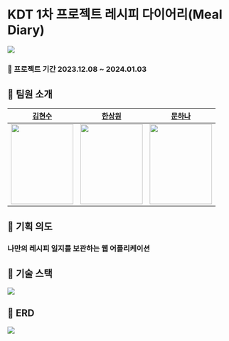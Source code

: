 # KDT 1차 프로젝트 레시피 다이어리(Meal Diary)

<img src="https://github.com/oxoxooox248/mealdiary/assets/146905676/e7616164-aae7-4d5a-abfb-54b07c8b12e0">

### 📅 프로젝트 기간 2023.12.08 ~ 2024.01.03

## 🍴 팀원 소개 
|[김현수](https://github.com/oxoxooox248)|[한상원](https://github.com/Carpediem2870)|[문하나](https://github.com/hanadool1)|
|----------------------------------------|------------------------------------------|--------------------------------------|
|<img src="https://github.com/oxoxooox248/mealdiary/assets/146905676/5addba26-def3-4e20-8a18-4601c1a6c249" width="140" height="180">|<img src="https://github.com/oxoxooox248/mealdiary/assets/146905676/865e6210-aca4-43db-a2a2-f2d7145ed1da" width="140" height="180">|<img src="https://github.com/oxoxooox248/mealdiary/assets/146905676/646a16e1-3e58-4e13-b0dd-24fa1f8a8491" width="140" height="180">|

## 🍴 기획 의도 
### 나만의 레시피 일지를 보관하는 웹 어플리케이션 <br>

## 🍴 기술 스택
 <img src="https://github.com/oxoxooox248/mealdiary/assets/146905676/752402e8-5589-43ee-8a6e-13f8cd10a257" width="" height=""> <br>

## 🍴 ERD 
<img src="https://github.com/oxoxooox248/mealdiary/assets/146905676/4419f398-11a5-4dc3-9f09-65ddd379aa12" width="" height="">

